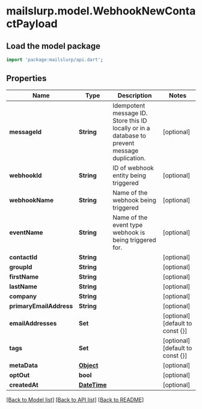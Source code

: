 # mailslurp.model.WebhookNewContactPayload

## Load the model package
```dart
import 'package:mailslurp/api.dart';
```

## Properties
Name | Type | Description | Notes
------------ | ------------- | ------------- | -------------
**messageId** | **String** | Idempotent message ID. Store this ID locally or in a database to prevent message duplication. | [optional] 
**webhookId** | **String** | ID of webhook entity being triggered | [optional] 
**webhookName** | **String** | Name of the webhook being triggered | [optional] 
**eventName** | **String** | Name of the event type webhook is being triggered for. | [optional] 
**contactId** | **String** |  | [optional] 
**groupId** | **String** |  | [optional] 
**firstName** | **String** |  | [optional] 
**lastName** | **String** |  | [optional] 
**company** | **String** |  | [optional] 
**primaryEmailAddress** | **String** |  | [optional] 
**emailAddresses** | **Set<String>** |  | [optional] [default to const {}]
**tags** | **Set<String>** |  | [optional] [default to const {}]
**metaData** | [**Object**]() |  | [optional] 
**optOut** | **bool** |  | [optional] 
**createdAt** | [**DateTime**](DateTime) |  | [optional] 

[[Back to Model list]](../README#documentation-for-models) [[Back to API list]](../README#documentation-for-api-endpoints) [[Back to README]](../README)


